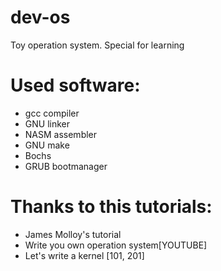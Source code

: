 # dev-os
  Toy operation system. Special for learning


# Used software:
  - gcc compiler
  - GNU linker
  - NASM assembler
  - GNU make
  - Bochs
  - GRUB bootmanager
 
 
 
 # Thanks to this tutorials:
  - James Molloy's tutorial
  - Write you own operation system[YOUTUBE]
  - Let's write a kernel [101, 201]
 
